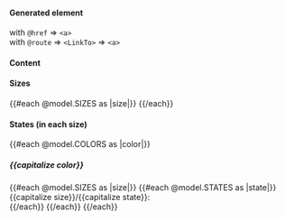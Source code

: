 <section data-test-percy data-section="showcase">
  

  <h4 class="dummy-h4">Generated element</h4>

  <div class="dummy-link-standalone-generated-list">
    <div>
      <span class="dummy-text-small">with
        <code class="dummy-code">@href</code>
        ⇒
        <code class="dummy-code">&lt;a&gt;</code></span>
      <br />
      <Hds::Link::Standalone @icon="plus" @text="Lorem ipsum dolor" @color="primary" @href="#" />
    </div>
    <div>
      <span class="dummy-text-small">with
        <code class="dummy-code">@route</code>
        ⇒
        <code class="dummy-code">&lt;LinkTo&gt;</code>
        ⇒
        <code class="dummy-code">&lt;a&gt;</code></span>
      <br />
      <Hds::Link::Standalone @icon="plus" @text="Lorem ipsum dolor" @color="primary" @route="index" />
    </div>
  </div>

  <h4 class="dummy-h4">Content</h4>
  <div class="dummy-link-standalone-base-sample">
    <Hds::Link::Standalone @icon="plus" @text="Text & leading icon" @href="../components/link" />
    <Hds::Link::Standalone
      @icon="arrow-right"
      @text="Text & trailing icon"
      @href="../components/link"
      @iconPosition="trailing"
    />
    <div class="dummy-link-standalone-max-width-container">
      <Hds::Link::Standalone
        @icon="plus"
        @text="Very long text that might wrap for multiple lines"
        @href="../components/link"
      />
    </div>
  </div>
  <h4 class="dummy-h4">
    Sizes
  </h4>
  <div class="dummy-link-standalone-base-sample">
    {{#each @model.SIZES as |size|}}
      <Hds::Link::Standalone @icon="plus" @text={{capitalize size}} @size={{size}} @route="components.link" />
    {{/each}}
  </div>
  <h4 class="dummy-h4">
    States (in each size)
  </h4>
  <div class="dummy-link-standalone-states-grid">
    {{#each @model.COLORS as |color|}}
      <h5 class="dummy-h5 dummy-link-standalone-states-grid__title">{{capitalize color}}</h5>
      {{#each @model.SIZES as |size|}}
        {{#each @model.STATES as |state|}}
          <div>
            <span class="dummy-text-small">
              {{capitalize size}}/{{capitalize state}}:
            </span>
            <br />
            <Hds::Link::Standalone
              @icon="plus"
              @text={{capitalize state}}
              @size={{size}}
              @color={{color}}
              @href="../components/link"
              mock-state-value={{state}}
            />
          </div>
        {{/each}}
      {{/each}}
    {{/each}}
  </div>
</section>